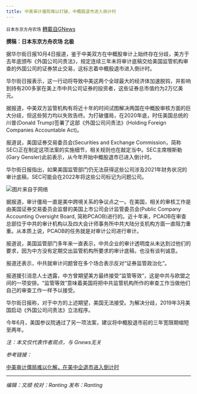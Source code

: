 ```yaml
---
title: 中美审计僵局难以打破，中概股退市进入倒计时
---
```

`日本东京方舟农场` [轉載自GNews](https://gnews.org/zh-hans/1573013/)

**撰稿：日本东京方舟农场 北极**

据华尔街日报10月4日报道，鉴于中美双方在中概股审计上始终存在分歧，美方于去年底颁布《外国公司问责法》，规定连续三年未将审计底稿交给美国监管机构审查的外国公司的证券禁止交易，这标志着中概股退市进入倒计时。

华尔街日报表示，这一行动将导致中美这两个全球最大的经济体加速脱钩，并影响到持有200多家在美上市中共公司证券的投资者，这些证券总市值约为2万亿美元。

据报道，中美双方监管机构有将近十年的时间试图解决两国在中概股审核方面的巨大分歧，但这些努力均以失败告终。为打破僵局，在2020年底，时任美国总统的川普(Donald Trump)签署了这部《外国公司问责法》(Holding Foreign Companies Accountable Act)。

报道说，美国证券交易委员会(Securities and Exchange Commission，简称SEC)正在制定这项法案的实施细节，相关规则也在敲定当中。SEC主席根斯勒(Gary Gensler)此前表示，从今年开始中概股退市已进入倒计时。

华尔街日报指出，如果美国监管部门仍无法获得这些公司涉及2021年财务状况的审计底稿，SEC可能会在2022年将这些公司标记为问题公司。

![](https://assets.gnews.org/wp-content/uploads/2021/10/S1-LL461_CEDU_M_20210806100241.jpg)图片来自于网络

据报道，审计僵局一直是美中跨境关系的争议点之一。在美国，相关的审核工作是由美国证券交易委员会监督的美国上市公司会计监管委员会(Public Company Accounting Oversight Board, 简称PCAOB)进行的。近十年来，PCAOB在审查总部位于中共的审计机构以及四大会计师事务所中共大陆分支机构方面一直阻力重重。从本质上说，PCAOB的任务就是对审计公司进行审计。

报道说，美国监管部门多年来一直表示，中共企业的审计透明度从未达到过他们的要求，因为中方没有定期交出监管机构所要求的审计底稿，也没有谈判诚意。

报道还表示，中共就审计问题曾在多个场合表示反对“证券监管政治化”。

报道援引消息人士透露，中方曾期望美方最终接受“监管等效”，这是中共与欧盟之间的一项安排。“监管等效”意味着美国将把中共监管机构所作的审查工作当做他们自己的审查工作一样予以接受。

华尔街日报称，对于中方的上述期望，美国无法接受。为解决分歧，2019年3月美国启动《外国公司问责法》立法程序。

今年6月，美国参议院通过了另一项法案，建议将中概股退市前的三年宽限期缩短至两年。

*注：本文仅代表作者观点，与 Gnews无关*

*参考链接：*

[中美审计僵局难以化解，在美中企退市进入倒计时](https://cn.wsj.com/articles/%E4%B8%AD%E7%BE%8E%E5%AE%A1%E8%AE%A1%E5%83%B5%E5%B1%80%E9%9A%BE%E4%BB%A5%E5%8C%96%E8%A7%A3-%E5%9C%A8%E7%BE%8E%E4%B8%AD%E4%BC%81%E9%80%80%E5%B8%82%E8%BF%9B%E5%85%A5%E5%80%92%E8%AE%A1%E6%97%B6-11633319415)

* * *

*编辑：文顺 校对：Ranting 发布：Ranting*
